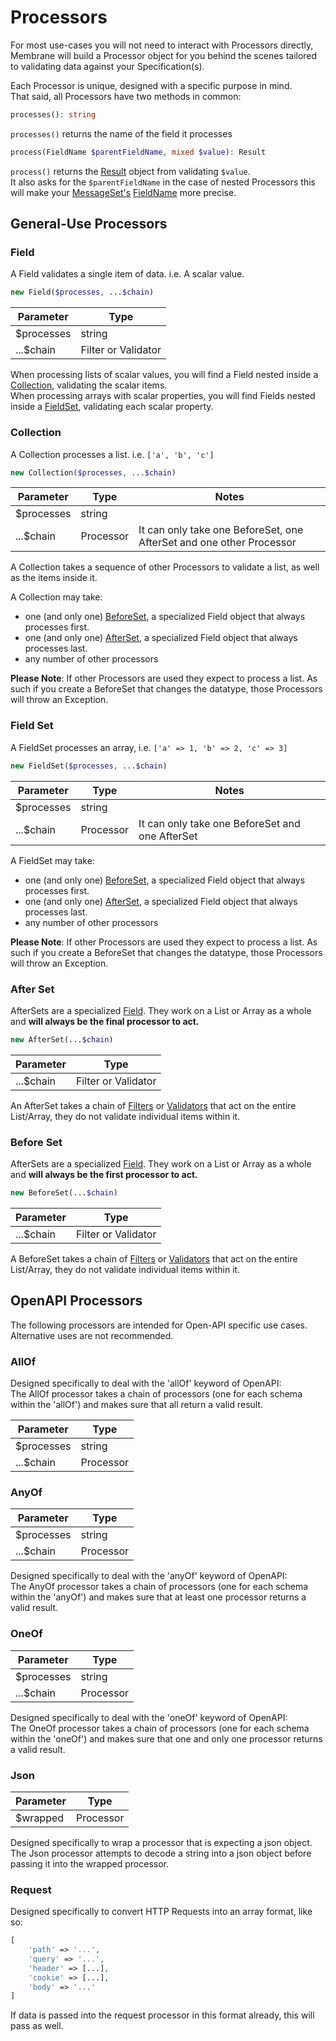 # Processors

For most use-cases you will not need to interact with Processors directly,
Membrane will build a Processor object for you behind the scenes
tailored to validating data against your Specification(s).

Each Processor is unique, designed with a specific purpose in mind.  
That said, all Processors have two methods in common:

```php
processes(): string
```

`processes()` returns the name of the field it processes

```php
process(FieldName $parentFieldName, mixed $value): Result
```

`process()` returns the [Result](result.md) object from validating `$value`.  
It also asks for the `$parentFieldName` in the case of nested Processors this will make
your [MessageSet's](result.md#message-set) [FieldName](result.md#field-name)
more precise.

## General-Use Processors

### Field

A Field validates a single item of data. i.e. A scalar value.

```php
new Field($processes, ...$chain)
```

| Parameter  | Type                |
|------------|---------------------|
| $processes | string              |
| ...$chain  | Filter or Validator |

When processing lists of scalar values, you will find a Field nested inside a [Collection](processors.md#collection),
validating the scalar items.  
When processing arrays with scalar properties, you will find Fields nested inside a [FieldSet](processors.md#field-set),
validating each scalar
property.

### Collection

A Collection processes a list. i.e. `['a', 'b', 'c']`

```php
new Collection($processes, ...$chain)
```

| Parameter  | Type      | Notes                                                                |
|------------|-----------|----------------------------------------------------------------------|
| $processes | string    |                                                                      |
| ...$chain  | Processor | It can only take one BeforeSet, one AfterSet and one other Processor |

A Collection takes a sequence of other Processors to validate a list, as well as the items inside it.

A Collection may take:

- one (and only one) [BeforeSet](processors.md#before-set), a specialized Field object that always processes first.
- one (and only one) [AfterSet](processors.md#after-set), a specialized Field object that always processes last.
- any number of other processors

**Please Note**: If other Processors are used they expect to process a list. As such if you create a BeforeSet that
changes the datatype, those Processors will throw an Exception.

### Field Set

A FieldSet processes an array, i.e. `['a' => 1, 'b' => 2, 'c' => 3]`

```php
new FieldSet($processes, ...$chain)
```

| Parameter  | Type      | Notes                                           |
|------------|-----------|-------------------------------------------------|
| $processes | string    |                                                 |
| ...$chain  | Processor | It can only take one BeforeSet and one AfterSet |

A FieldSet may take:

- one (and only one) [BeforeSet](processors.md#before-set), a specialized Field object that always processes first.
- one (and only one) [AfterSet](processors.md#after-set), a specialized Field object that always processes last.
- any number of other processors

**Please Note**: If other Processors are used they expect to process a list. As such if you create a BeforeSet that
changes the datatype, those Processors will throw an Exception.

### After Set

AfterSets are a specialized [Field](processors.md#field). They work on a List or Array as a whole and **will always be
the final processor to
act.**

```php
new AfterSet(...$chain)
```

| Parameter | Type                |
|-----------|---------------------|
| ...$chain | Filter or Validator |

An AfterSet takes a chain of [Filters](filters.md) or [Validators](validators.md) that act on the entire List/Array,
they do not validate individual items within it.

### Before Set

AfterSets are a specialized [Field](processors.md#field). They work on a List or Array as a whole and **will always be
the first processor to
act.**

```php
new BeforeSet(...$chain)
```

| Parameter | Type                |
|-----------|---------------------|
| ...$chain | Filter or Validator |

A BeforeSet takes a chain of [Filters](filters.md) or [Validators](validators.md) that act on the entire List/Array,
they do not validate individual items within it.

## OpenAPI Processors

The following processors are intended for Open-API specific use cases.  
Alternative uses are not recommended.

### AllOf

Designed specifically to deal with the 'allOf' keyword of OpenAPI:  
The AllOf processor takes a chain of processors (one for each schema within the 'allOf') and makes sure that all return
a valid result.

| Parameter  | Type      |
|------------|-----------|
| $processes | string    |
| ...$chain  | Processor |

### AnyOf

| Parameter  | Type      |
|------------|-----------|
| $processes | string    |
| ...$chain  | Processor |

Designed specifically to deal with the 'anyOf' keyword of OpenAPI:  
The AnyOf processor takes a chain of processors (one for each schema within the 'anyOf') and makes sure that at least
one processor returns a valid result.

### OneOf

| Parameter  | Type      |
|------------|-----------|
| $processes | string    |
| ...$chain  | Processor |

Designed specifically to deal with the 'oneOf' keyword of OpenAPI:  
The OneOf processor takes a chain of processors (one for each schema within the 'oneOf') and makes sure that one and
only one processor returns a valid result.

### Json

| Parameter | Type      |
|-----------|-----------|
| $wrapped  | Processor |

Designed specifically to wrap a processor that is expecting a json object. The Json processor attempts to decode a
string into a json object before passing it into the wrapped processor.

### Request

Designed specifically to convert HTTP Requests into an array format, like so:

```php
[
    'path' => '...',
    'query' => '...',
    'header' => [...],
    'cookie' => [...],
    'body' => '...'
]
```

If data is passed into the request processor in this format already, this will pass as well.
